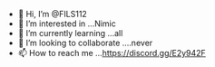 - 👋 Hi, I’m @FILS112
- 👀 I’m interested in ...Nimic
- 🌱 I’m currently learning ...all
- 💞️ I’m looking to collaborate ....never
- 📫 How to reach me ...https://discord.gg/E2y942F

<!---
FILS112/FILS112 is a ✨ special ✨ repository because its `README.md` (this file) appears on your GitHub profile.
You can click the Preview link to take a look at your changes.
--->
